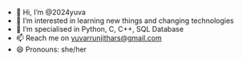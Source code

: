 - 👋 Hi, I’m @2024yuva
- 👀 I’m interested in learning new things and changing technologies
- 🌱 I’m specialised in Python, C, C++, SQL Database
- 📫 Reach me on yuvarrunjithars@gmail.com
- 😄 Pronouns: she/her

<!---
2024yuva/2024yuva is a ✨ special ✨ repository because its `README.md` (this file) appears on your GitHub profile.
You can click the Preview link to take a look at your changes.
--->

